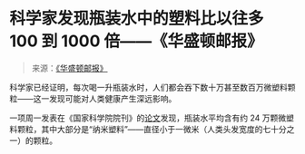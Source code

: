 <!--yml

分类：未分类

日期：2024 年 5 月 28 日 17:47:52

-->

# 科学家发现瓶装水中的塑料比以往多 100 到 1000 倍——《华盛顿邮报》

> 来源：[《华盛顿邮报》](https://www.washingtonpost.com/climate-environment/2024/01/08/microplastics-nanoplastics-bottled-water-study/)

科学家已经证明，每次喝一升瓶装水时，人们都会吞下数十万甚至数百万微塑料颗粒——这一发现可能对人类健康产生深远影响。

一项周一发表在《国家科学院院刊》的[论文](http://dx.doi.org/10.1073/pnas.2300582121)发现，瓶装水平均含有约 24 万颗微塑料颗粒，其中大部分是“纳米塑料”——直径小于一微米（人类头发宽度的七十分之一）的颗粒。
